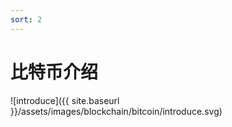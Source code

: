 ```yaml
---
sort: 2
---
```


# 比特币介绍

![introduce]({{ site.baseurl }}/assets/images/blockchain/bitcoin/introduce.svg)